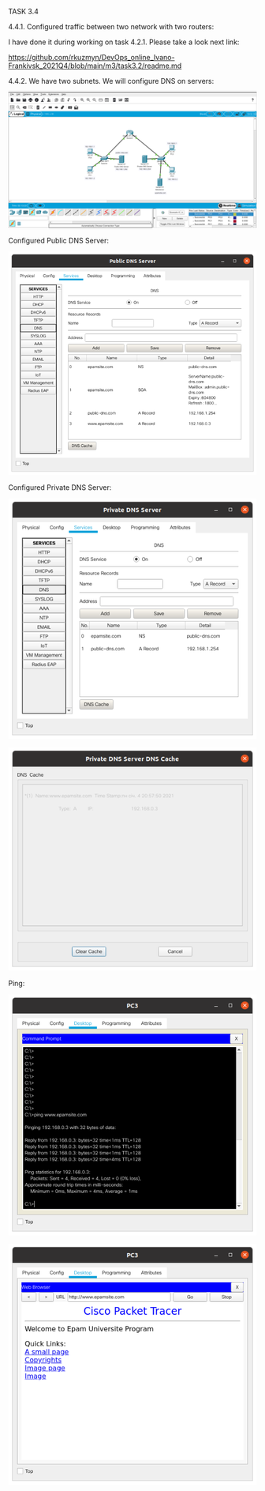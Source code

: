 TASK 3.4

4.4.1. Сonfigured  traffic between two network with two routers:

I have done it during working on task 4.2.1. Please take a look next link:

https://github.com/rkuzmyn/DevOps_online_Ivano-Frankivsk_2021Q4/blob/main/m3/task3.2/readme.md

4.4.2. We have two subnets. We will configure DNS on servers: 

![](images/scr1.png)

Configured Public DNS Server:

![](images/scr2.png)

Configured Private DNS Server:

![](images/scr3.png)

![](images/scr4.png)

Ping:

![](images/scr5.png)

![](images/scr6.png)


